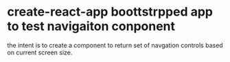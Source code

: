 # create-react-app boottstrpped app to test navigaiton conponent

the intent is to create a component to return set of navgation controls based on current screen size.
